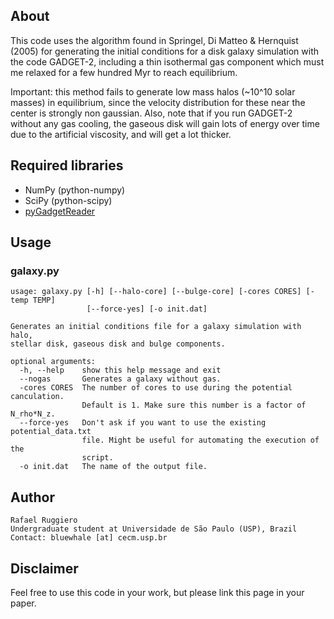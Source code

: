 ## About

This code uses the algorithm found in Springel, Di Matteo & Hernquist
(2005) for generating the initial conditions for a disk galaxy simulation
with the code GADGET-2, including a thin isothermal gas component which
must me relaxed for a few hundred Myr to reach equilibrium.

Important: this method fails to generate low mass halos (~10^10 solar
masses) in equilibrium, since the velocity distribution for these near
the center is strongly non gaussian. Also, note that if you run GADGET-2
without any gas cooling, the gaseous disk will gain lots of energy over
time due to the artificial viscosity, and will get a lot thicker.


## Required libraries
 
* NumPy (python-numpy)
* SciPy (python-scipy)
* [pyGadgetReader](https://bitbucket.org/rthompson/pygadgetreader)


## Usage

### galaxy.py

    usage: galaxy.py [-h] [--halo-core] [--bulge-core] [-cores CORES] [-temp TEMP]
                     [--force-yes] [-o init.dat]

    Generates an initial conditions file for a galaxy simulation with halo,
    stellar disk, gaseous disk and bulge components.

    optional arguments:
      -h, --help    show this help message and exit
      --nogas       Generates a galaxy without gas.
      -cores CORES  The number of cores to use during the potential canculation.
                    Default is 1. Make sure this number is a factor of N_rho*N_z.
      --force-yes   Don't ask if you want to use the existing potential_data.txt
                    file. Might be useful for automating the execution of the
                    script.
      -o init.dat   The name of the output file.


## Author

    Rafael Ruggiero
    Undergraduate student at Universidade de São Paulo (USP), Brazil
    Contact: bluewhale [at] cecm.usp.br


## Disclaimer

Feel free to use this code in your work, but please link this page
in your paper.
